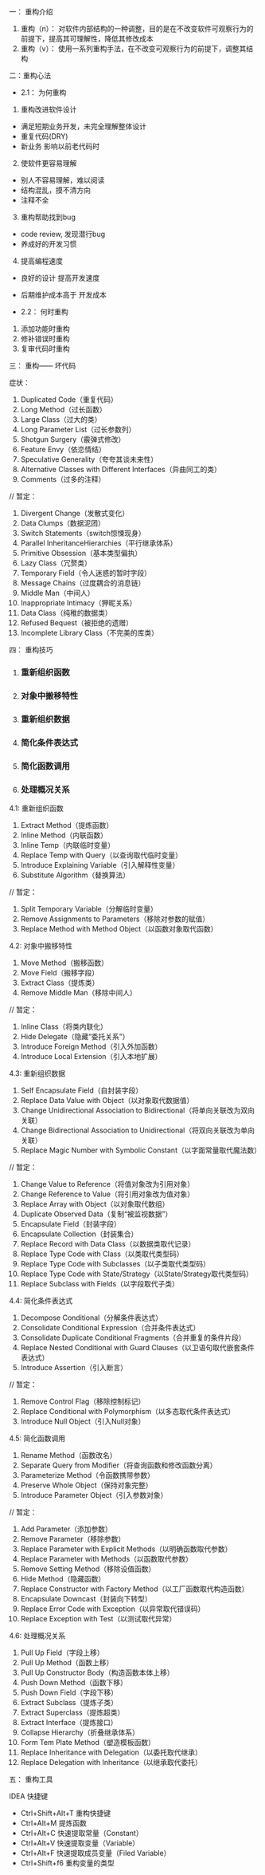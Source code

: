 一： 重构介绍
1. 重构（n）：
对软件内部结构的一种调整，目的是在不改变软件可观察行为的前提下，提高其可理解性，降低其修改成本
1. 重构（v）：
使用一系列重构手法，在不改变可观察行为的前提下，调整其结构

二：重构心法

- 2.1： 为何重构
1.  重构改进软件设计
- 满足短期业务开发，未完全理解整体设计
- 重复代码(DRY)
- 新业务 影响以前老代码时

2.  使软件更容易理解
- 别人不容易理解，难以阅读
- 结构混乱，摸不清方向
- 注释不全

3.  重构帮助找到bug
- code review, 发现潜行bug
- 养成好的开发习惯

4.  提高编程速度
- 良好的设计 提高开发速度
- 后期维护成本高于 开发成本

- 2.2： 何时重构
1. 添加功能时重构
1. 修补错误时重构
1. 复审代码时重构

三： 重构—— 坏代码

症状：

1. Duplicated Code（重复代码）
1. Long Method（过长函数）
1. Large Class（过大的类）
1. Long Parameter List（过长参数列）
1. Shotgun Surgery（霰弹式修改）
1. Feature Envy（依恋情结）
1. Speculative Generality（夸夸其谈未来性）
1. Alternative Classes with Different Interfaces（异曲同工的类）
1. Comments（过多的注释）

//  暂定：
1. Divergent Change（发散式变化）
1. Data Clumps（数据泥团）
1. Switch Statements（switch惊悚现身）
1. Parallel InheritanceHierarchies（平行继承体系）
1. Primitive Obsession（基本类型偏执）
1. Lazy Class（冗赘类）
1. Temporary Field（令人迷惑的暂时字段）
1. Message Chains（过度耦合的消息链）
1. Middle Man（中间人）
1. Inappropriate Intimacy（狎昵关系）
1. Data Class（纯稚的数据类）
1. Refused Bequest（被拒绝的遗赠）
1. Incomplete Library Class（不完美的库类）

四： 重构技巧
1. ### 重新组织函数
1. ### 对象中搬移特性
1. ### 重新组织数据
1. ### 简化条件表达式
1. ### 简化函数调用
1. ### 处理概况关系

4.1: 重新组织函数
1. Extract Method（提炼函数）
1. Inline Method（内联函数）
1. Inline Temp（内联临时变量） 
1. Replace Temp with Query（以查询取代临时变量） 
1. Introduce Explaining Variable（引入解释性变量） 
1. Substitute Algorithm（替换算法）

// 暂定：
1. Split Temporary Variable（分解临时变量） 
1. Remove Assignments to Parameters（移除对参数的赋值） 
1. Replace Method with Method Object（以函数对象取代函数） 

4.2: 对象中搬移特性
1. Move Method（搬移函数）
1. Move Field（搬移字段） 
1. Extract Class（提炼类）
1. Remove Middle Man（移除中间人） 

// 暂定：
1. Inline Class（将类内联化） 
1. Hide Delegate（隐藏“委托关系”） 
1. Introduce Foreign Method（引入外加函数） 
1. Introduce Local Extension（引入本地扩展） 

4.3: 重新组织数据
1. Self Encapsulate Field（自封装字段） 
1. Replace Data Value with Object（以对象取代数据值） 
1. Change Unidirectional Association to Bidirectional（将单向关联改为双向关联） 
1. Change Bidirectional Association to Unidirectional（将双向关联改为单向关联） 
1. Replace Magic Number with Symbolic Constant（以字面常量取代魔法数） 

// 暂定：
1. Change Value to Reference（将值对象改为引用对象） 
1. Change Reference to Value（将引用对象改为值对象） 
1. Replace Array with Object（以对象取代数组） 
1. Duplicate Observed Data（复制“被监视数据”） 
1. Encapsulate Field（封装字段） 
1. Encapsulate Collection（封装集合） 
1. Replace Record with Data Class（以数据类取代记录） 
1. Replace Type Code with Class（以类取代类型码） 
1. Replace Type Code with Subclasses（以子类取代类型码） 
1. Replace Type Code with State/Strategy（以State/Strategy取代类型码） 
1. Replace Subclass with Fields（以字段取代子类） 


4.4: 简化条件表达式
1. Decompose Conditional（分解条件表达式） 
1. Consolidate Conditional Expression（合并条件表达式） 
1. Consolidate Duplicate Conditional Fragments（合并重复的条件片段） 
1. Replace Nested Conditional with Guard Clauses（以卫语句取代嵌套条件表达式） 
1. Introduce Assertion（引入断言）

// 暂定：
1. Remove Control Flag（移除控制标记） 
1. Replace Conditional with Polymorphism（以多态取代条件表达式） 
1. Introduce Null Object（引入Null对象） 


4.5: 简化函数调用
1. Rename Method（函数改名） 
1. Separate Query from Modifier（将查询函数和修改函数分离） 
1. Parameterize Method（令函数携带参数） 
1. Preserve Whole Object（保持对象完整）
1. Introduce Parameter Object（引入参数对象） 

// 暂定：
1. Add Parameter（添加参数） 
1. Remove Parameter（移除参数） 
1. Replace Parameter with Explicit Methods（以明确函数取代参数） 
1. Replace Parameter with Methods（以函数取代参数） 
1. Remove Setting Method（移除设值函数） 
1. Hide Method（隐藏函数） 
1. Replace Constructor with Factory Method（以工厂函数取代构造函数） 
1. Encapsulate Downcast（封装向下转型）
1. Replace Error Code with Exception（以异常取代错误码） 
1. Replace Exception with Test（以测试取代异常）

4.6: 处理概况关系
1. Pull Up Field（字段上移） 
1. Pull Up Method（函数上移） 
1. Pull Up Constructor Body（构造函数本体上移） 
1. Push Down Method（函数下移） 
1. Push Down Field（字段下移）
1. Extract Subclass（提炼子类） 
1. Extract Superclass（提炼超类） 
1. Extract Interface（提炼接口） 
1. Collapse Hierarchy（折叠继承体系） 
1. Form Tem Plate Method（塑造模板函数） 
1. Replace Inheritance with Delegation（以委托取代继承） 
1. Replace Delegation with Inheritance（以继承取代委托） 



五： 重构工具

IDEA 快捷键
- Ctrl+Shift+Alt+T 重构快捷键
- Ctrl+Alt+M 提炼函数 
- Ctrl+Alt+C 快速提取常量（Constant）
- Ctrl+Alt+V 快速提取变量（Variable）
- Ctrl+Alt+F 快速提取成员变量（Filed Variable）
- Ctrl+Shift+f6 重构变量的类型
